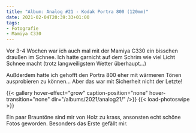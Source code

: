 ```yaml
---
title: "Album: Analog #21 - Kodak Portra 800 (120mm)"
date: 2021-02-04T20:39:33+01:00
tags:
- Fotografie
- Mamiya C330
---
```


Vor 3-4 Wochen war ich auch mal mit der Mamiya C330 ein bisschen draußen im
Schnee. Ich hatte garnicht auf dem Schrim wie viel Licht Schnee macht (trotz
langweiligstem Wetter überhaupt...)

<!--more-->

Außderdem hatte ich gehofft den Portra 800 eher mit wärmeren Tönen
ausprobieren zu können... Aber das war mit Sicherheit nicht der Letzte!

{{< gallery hover-effect="grow" caption-position="none" hover-transition="none" dir="/albums/2021/analog21/" />}}
{{< load-photoswipe >}}

Ein paar Brauntöne sind mir von Holz zu krass, ansonsten echt schöne Fotos
geworden. Besonders das Erste gefällt mir.
